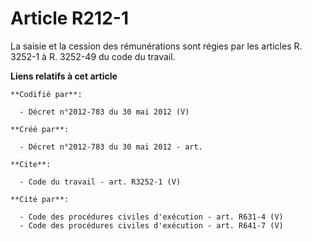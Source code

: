 # Article R212-1

La saisie et la cession des rémunérations sont régies par les articles R. 3252-1 à R. 3252-49 du code du travail.

**Liens relatifs à cet article**

	**Codifié par**:

	  - Décret n°2012-783 du 30 mai 2012 (V)

	**Créé par**:

	  - Décret n°2012-783 du 30 mai 2012 - art.

	**Cite**:

	  - Code du travail - art. R3252-1 (V)

	**Cité par**:

	  - Code des procédures civiles d'exécution - art. R631-4 (V)
	  - Code des procédures civiles d'exécution - art. R641-7 (V)
